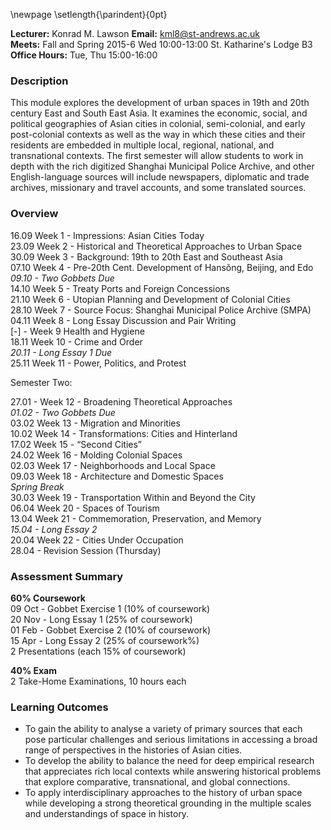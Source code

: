 \newpage
\setlength{\parindent}{0pt}

**Lecturer:** Konrad M. Lawson **Email:** kml8@st-andrews.ac.uk   
**Meets:** Fall and Spring 2015-6 Wed 10:00-13:00 St. Katharine's Lodge B3    
**Office Hours:** Tue, Thu 15:00-16:00 

### Description	

This module explores the development of urban spaces in 19th and 20th century East and South East Asia. It examines the economic, social, and political geographies of Asian cities in colonial, semi-colonial, and early post-colonial contexts as well as the way in which these cities and their residents are embedded in multiple local, regional, national, and transnational contexts. The first semester will allow students to work in depth with the rich digitized Shanghai Municipal Police Archive, and other English-language sources will include newspapers, diplomatic and trade archives, missionary and travel accounts, and some translated sources. 

### Overview

16.09 Week 1 - Impressions: Asian Cities Today   
23.09 Week 2 - Historical and Theoretical Approaches to Urban Space  
30.09 Week 3 - Background: 19th to 20th East and Southeast Asia  
07.10 Week 4 - Pre-20th Cent. Development of Hansŏng, Beijing, and Edo  
    *09.10 - Two Gobbets Due*  
14.10 Week 5 - Treaty Ports and Foreign Concessions  
21.10 Week 6 - Utopian Planning and Development of Colonial Cities  
28.10 Week 7 - Source Focus: Shanghai Municipal Police Archive (SMPA)  
04.11 Week 8 - Long Essay Discussion and Pair Writing  
[-] - Week 9 Health and Hygiene  
18.11 Week 10 - Crime and Order  
    *20.11 - Long Essay 1 Due*  
25.11 Week 11 - Power, Politics, and Protest  

Semester Two:

27.01 - Week 12 - Broadening Theoretical Approaches  
    *01.02 - Two Gobbets Due*  
03.02 Week 13 - Migration and Minorities  
10.02 Week 14 - Transformations: Cities and Hinterland   
17.02 Week 15 - “Second Cities”   
24.02 Week 16 - Molding Colonial Spaces  
02.03 Week 17 - Neighborhoods and Local Space  
09.03 Week 18 - Architecture and Domestic Spaces  
     *Spring Break*    
30.03 Week 19 - Transportation Within and Beyond the City  
06.04 Week 20 - Spaces of Tourism   
13.04 Week 21 - Commemoration, Preservation, and Memory  
    *15.04 - Long Essay 2*  
20.04 Week 22 - Cities Under Occupation  
28.04 - Revision Session (Thursday)  

### Assessment Summary

**60% Coursework**  
09 Oct - Gobbet Exercise 1 (10% of coursework)   
20 Nov - Long Essay 1 (25% of coursework)  
01 Feb - Gobbet Exercise 2 (10% of coursework)  
15 Apr - Long Essay 2 (25% of coursework%)  
2 Presentations (each 15% of coursework)

**40% Exam**  
2 Take-Home Examinations, 10 hours each

### Learning Outcomes

* To gain the ability to analyse a variety of primary sources that each pose particular challenges and serious limitations in accessing a broad range of perspectives in the histories of Asian cities. 
* To develop the ability to balance the need for deep empirical research that appreciates rich local contexts while answering historical problems that explore comparative, transnational, and global connections.
* To apply interdisciplinary approaches to the history of urban space while developing a strong theoretical grounding in the multiple scales and understandings of space in history. 

